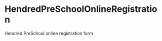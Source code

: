 HendredPreSchoolOnlineRegistration
==================================

Hendred PreSchool online registration form
